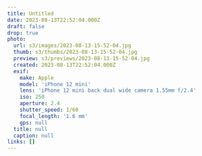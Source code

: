 ```yaml
---
title: Untitled
date: 2023-08-13T22:52:04.000Z
draft: false
drop: true
photo:
  url: s3/images/2023-08-13-15-52-04.jpg
  thumb: s3/thumbs/2023-08-13-15-52-04.jpg
  preview: s3/previews/2023-08-13-15-52-04.jpg
  created: 2023-08-13T22:52:04.000Z
  exif:
    make: Apple
    model: 'iPhone 12 mini'
    lens: 'iPhone 12 mini back dual wide camera 1.55mm f/2.4'
    iso: 250
    aperture: 2.4
    shutter_speed: 1/60
    focal_length: '1.6 mm'
    gps: null
  title: null
  caption: null
links: []
---
```


